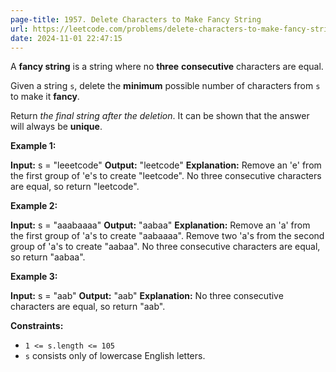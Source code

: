 ```yaml
---
page-title: 1957. Delete Characters to Make Fancy String
url: https://leetcode.com/problems/delete-characters-to-make-fancy-string/description/?envType=daily-question&envId=2024-11-01
date: 2024-11-01 22:47:15
---
```

A **fancy string** is a string where no **three** **consecutive** characters are equal.

Given a string `s`, delete the **minimum** possible number of characters from `s` to make it **fancy**.

Return *the final string after the deletion*. It can be shown that the answer will always be **unique**.

**Example 1:**

**Input:** s = "leeetcode"
**Output:** "leetcode"
**Explanation:**
Remove an 'e' from the first group of 'e's to create "leetcode".
No three consecutive characters are equal, so return "leetcode".

**Example 2:**

**Input:** s = "aaabaaaa"
**Output:** "aabaa"
**Explanation:**
Remove an 'a' from the first group of 'a's to create "aabaaaa".
Remove two 'a's from the second group of 'a's to create "aabaa".
No three consecutive characters are equal, so return "aabaa".

**Example 3:**

**Input:** s = "aab"
**Output:** "aab"
**Explanation:** No three consecutive characters are equal, so return "aab".

**Constraints:**

-   `1 <= s.length <= 105`
-   `s` consists only of lowercase English letters.